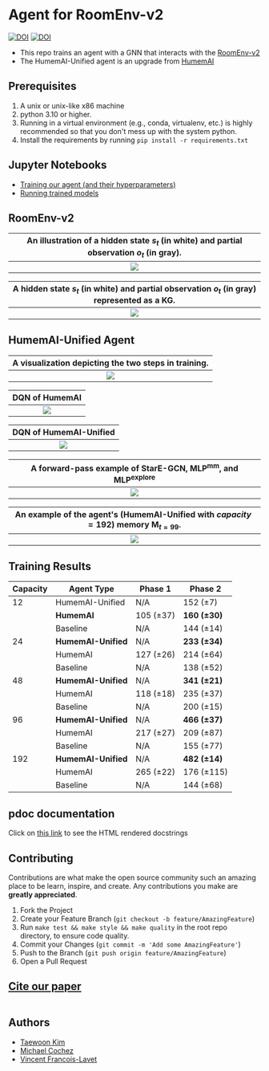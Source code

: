 # Agent for RoomEnv-v2

[![DOI](https://zenodo.org/badge/845897921.svg)](https://zenodo.org/doi/10.5281/zenodo.13358323)
[![DOI](https://img.shields.io/badge/Paper-PDF-red.svg)]()

- This repo trains an agent with a GNN that interacts with the [RoomEnv-v2](https://github.com/humemai/room-env)
- The HumemAI-Unified agent is an upgrade from [HumemAI](https://github.com/humemai/agent-room-env-v2-lstm)

## Prerequisites

1. A unix or unix-like x86 machine
1. python 3.10 or higher.
1. Running in a virtual environment (e.g., conda, virtualenv, etc.) is highly
   recommended so that you don't mess up with the system python.
1. Install the requirements by running `pip install -r requirements.txt`

## Jupyter Notebooks

- [Training our agent (and their hyperparameters)](train-dqn.ipynb)
- [Running trained models](run-trained-models.ipynb)

## RoomEnv-v2

| An illustration of a hidden state $s_{t}$ (in white) and partial observation $o_{t}$ (in gray). |
| :---------------------------------------------------------------------------------------------: |
|                              ![](./figures/room-layout-xl-gnn.png)                              |

| A hidden state $s_{t}$ (in white) and partial observation $o_{t}$ (in gray) represented as a KG. |
| :----------------------------------------------------------------------------------------------: |
|                             ![](./figures/room-layout-kg-xl-gnn.png)                             |

## HumemAI-Unified Agent

| A visualization depicting the two steps in training. |
| :--------------------------------------------------: |
|             ![](./figures/gnn-steps.png)             |

|              DQN of HumemAI              |
| :--------------------------------------: |
| ![](./figures/humemai-lstm-q-values.png) |

|         DQN of HumemAI-Unified          |
| :-------------------------------------: |
| ![](./figures/humemai-gnn-q-values.png) |

| A forward-pass example of $\text{StarE-GCN}$, $\text{MLP}^{\text{mm}}$, and $\text{MLP}^{\text{explore}}$ |
| :-------------------------------------------------------------------------------------------------------: |
|                                   ![](./figures/gnn-explore-and-mm.png)                                   |

| An example of the agent's (HumemAI-Unified with $capacity=192$) memory $\bm{M}_{t=99}$. |
| :-------------------------------------------------------------------------------------: |
|                    ![](./figures/memory-systems-example-xl-gnn.png)                     |

## Training Results

| Capacity | Agent Type          | Phase 1   | Phase 2       |
| -------- | ------------------- | --------- | ------------- |
| 12       | HumemAI-Unified     | N/A       | 152 (±7)      |
|          | **HumemAI**         | 105 (±37) | **160 (±30)** |
|          | Baseline            | N/A       | 144 (±14)     |
| 24       | **HumemAI-Unified** | N/A       | **233 (±34)** |
|          | HumemAI             | 127 (±26) | 214 (±64)     |
|          | Baseline            | N/A       | 138 (±52)     |
| 48       | **HumemAI-Unified** | N/A       | **341 (±21)** |
|          | HumemAI             | 118 (±18) | 235 (±37)     |
|          | Baseline            | N/A       | 200 (±15)     |
| 96       | **HumemAI-Unified** | N/A       | **466 (±37)** |
|          | HumemAI             | 217 (±27) | 209 (±87)     |
|          | Baseline            | N/A       | 155 (±77)     |
| 192      | **HumemAI-Unified** | N/A       | **482 (±14)** |
|          | HumemAI             | 265 (±22) | 176 (±115)    |
|          | Baseline            | N/A       | 144 (±68)     |

## pdoc documentation

Click on [this link](https://humemai.github.io/agent-room-env-v2-gnn) to see the HTML
rendered docstrings

## Contributing

Contributions are what make the open source community such an amazing place to be learn,
inspire, and create. Any contributions you make are **greatly appreciated**.

1. Fork the Project
1. Create your Feature Branch (`git checkout -b feature/AmazingFeature`)
1. Run `make test && make style && make quality` in the root repo directory, to ensure
   code quality.
1. Commit your Changes (`git commit -m 'Add some AmazingFeature'`)
1. Push to the Branch (`git push origin feature/AmazingFeature`)
1. Open a Pull Request

## [Cite our paper]()

```bibtex

```

## Authors

- [Taewoon Kim](https://taewoon.kim/)
- [Michael Cochez](https://www.cochez.nl/)
- [Vincent Francois-Lavet](http://vincent.francois-l.be/)
